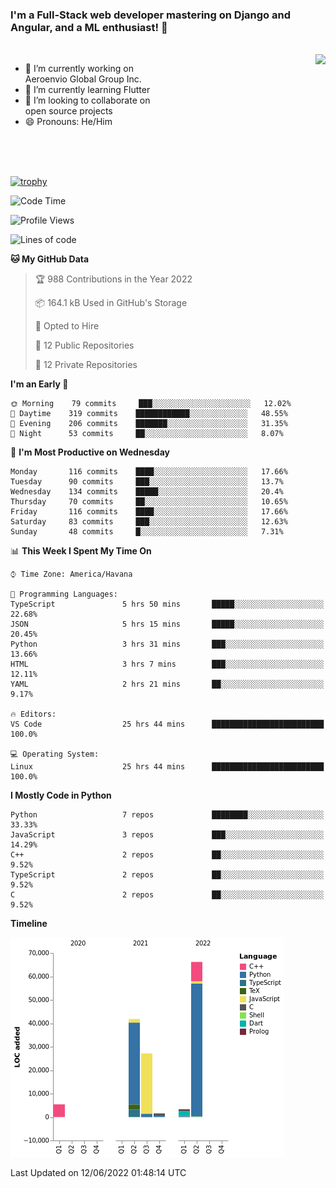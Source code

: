 ### I'm a Full-Stack web developer mastering on Django and Angular, and a ML enthusiast!  👋

<br/>

<img align="right" height="250"  src="https://media1.giphy.com/media/qgQUggAC3Pfv687qPC/giphy.gif?cid=ecf05e470ttfxgsj072btembitu1zn4ti3t3cdyg4jo5b3by&rid=giphy.gif&ct=g" />

 <div style="width:50%">
    <ul>
      <li>🔭 I’m currently working on Aeroenvio Global Group Inc.</li>
      <li>🌱 I’m currently learning Flutter</li>
      <li>👯 I’m looking to collaborate on open source projects</li>
      <li>😄 Pronouns: He/Him</li>
<!--       <li>⚡ Fun fact: I started my first professional project for a company as web dev without knowing any JS </li> -->
    </ul>
  </div>
  
<br/><br/><br/>

[![trophy](https://github-profile-trophy.vercel.app/?username=dfg-98&row=3&column=3&theme=monokai)](https://github.com/ryo-ma/github-profile-trophy)


<!--START_SECTION:waka-->
![Code Time](http://img.shields.io/badge/Code%20Time-253%20hrs%2025%20mins-blue)

![Profile Views](http://img.shields.io/badge/Profile%20Views-1-blue)

![Lines of code](https://img.shields.io/badge/From%20Hello%20World%20I%27ve%20Written-145%20Thousand%20lines%20of%20code-blue)

**🐱 My GitHub Data** 

> 🏆 988 Contributions in the Year 2022
 > 
> 📦 164.1 kB Used in GitHub's Storage 
 > 
> 💼 Opted to Hire
 > 
> 📜 12 Public Repositories 
 > 
> 🔑 12 Private Repositories  
 > 
**I'm an Early 🐤** 

```text
🌞 Morning    79 commits     ███░░░░░░░░░░░░░░░░░░░░░░   12.02% 
🌆 Daytime    319 commits    ████████████░░░░░░░░░░░░░   48.55% 
🌃 Evening    206 commits    ███████░░░░░░░░░░░░░░░░░░   31.35% 
🌙 Night      53 commits     ██░░░░░░░░░░░░░░░░░░░░░░░   8.07%

```
📅 **I'm Most Productive on Wednesday** 

```text
Monday       116 commits    ████░░░░░░░░░░░░░░░░░░░░░   17.66% 
Tuesday      90 commits     ███░░░░░░░░░░░░░░░░░░░░░░   13.7% 
Wednesday    134 commits    █████░░░░░░░░░░░░░░░░░░░░   20.4% 
Thursday     70 commits     ██░░░░░░░░░░░░░░░░░░░░░░░   10.65% 
Friday       116 commits    ████░░░░░░░░░░░░░░░░░░░░░   17.66% 
Saturday     83 commits     ███░░░░░░░░░░░░░░░░░░░░░░   12.63% 
Sunday       48 commits     █░░░░░░░░░░░░░░░░░░░░░░░░   7.31%

```


📊 **This Week I Spent My Time On** 

```text
⌚︎ Time Zone: America/Havana

💬 Programming Languages: 
TypeScript               5 hrs 50 mins       █████░░░░░░░░░░░░░░░░░░░░   22.68% 
JSON                     5 hrs 15 mins       █████░░░░░░░░░░░░░░░░░░░░   20.45% 
Python                   3 hrs 31 mins       ███░░░░░░░░░░░░░░░░░░░░░░   13.66% 
HTML                     3 hrs 7 mins        ███░░░░░░░░░░░░░░░░░░░░░░   12.11% 
YAML                     2 hrs 21 mins       ██░░░░░░░░░░░░░░░░░░░░░░░   9.17%

🔥 Editors: 
VS Code                  25 hrs 44 mins      █████████████████████████   100.0%

💻 Operating System: 
Linux                    25 hrs 44 mins      █████████████████████████   100.0%

```

**I Mostly Code in Python** 

```text
Python                   7 repos             ████████░░░░░░░░░░░░░░░░░   33.33% 
JavaScript               3 repos             ███░░░░░░░░░░░░░░░░░░░░░░   14.29% 
C++                      2 repos             ██░░░░░░░░░░░░░░░░░░░░░░░   9.52% 
TypeScript               2 repos             ██░░░░░░░░░░░░░░░░░░░░░░░   9.52% 
C                        2 repos             ██░░░░░░░░░░░░░░░░░░░░░░░   9.52%

```


**Timeline**

![Chart not found](https://raw.githubusercontent.com/dfg-98/dfg-98/main/charts/bar_graph.png) 


 Last Updated on 12/06/2022 01:48:14 UTC
<!--END_SECTION:waka-->
